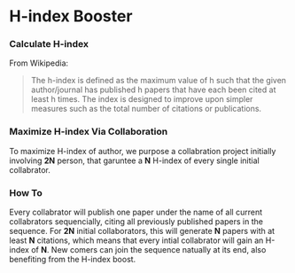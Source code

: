 # H-index Booster

### Calculate H-index
From Wikipedia:
> The h-index is defined as the maximum value of h such that the given author/journal has published h papers that have each been cited at least h times. The 
index is designed to improve upon simpler measures such as the total number of citations or publications.

### Maximize H-index Via Collaboration
To maximize H-index of author, we purpose a collabration project initially involving **2N** person, that garuntee a **N** H-index of every single initial 
collabrator.

### How To
Every collabrator will publish one paper under the name of all current collabrators sequencially, citing all previously published papers in the sequence. 
For **2N** initial collaborators, this will generate **N** papers with at least **N** citations, which means that every intial collabrator will 
gain an H-index of **N**. New comers can join the sequence natually at its end, also benefiting from the H-index boost. 
